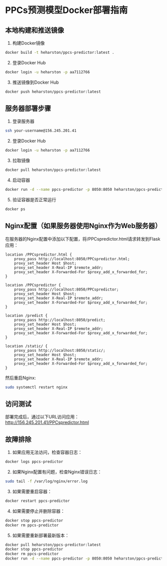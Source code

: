﻿# PPCs预测模型Docker部署指南

## 本地构建和推送镜像

1. 构建Docker镜像
```bash
docker build -t heharston/ppcs-predictor:latest .
```

2. 登录Docker Hub
```bash
docker login -u heharston -p aa7112766
```

3. 推送镜像到Docker Hub
```bash
docker push heharston/ppcs-predictor:latest
```

## 服务器部署步骤

1. 登录服务器
```bash
ssh your-username@156.245.201.41
```

2. 登录Docker Hub
```bash
docker login -u heharston -p aa7112766
```

3. 拉取镜像
```bash
docker pull heharston/ppcs-predictor:latest
```

4. 启动容器
```bash
docker run -d --name ppcs-predictor -p 8050:8050 heharston/ppcs-predictor:latest
```

5. 验证容器是否正常运行
```bash
docker ps
```

## Nginx配置（如果服务器使用Nginx作为Web服务器）

在服务器的Nginx配置中添加以下配置，将/PPCspredictor.html请求转发到Flask应用：

```
location /PPCspredictor.html {
    proxy_pass http://localhost:8050/PPCspredictor.html;
    proxy_set_header Host $host;
    proxy_set_header X-Real-IP $remote_addr;
    proxy_set_header X-Forwarded-For $proxy_add_x_forwarded_for;
}

location /PPCspredictor {
    proxy_pass http://localhost:8050/PPCspredictor;
    proxy_set_header Host $host;
    proxy_set_header X-Real-IP $remote_addr;
    proxy_set_header X-Forwarded-For $proxy_add_x_forwarded_for;
}

location /predict {
    proxy_pass http://localhost:8050/predict;
    proxy_set_header Host $host;
    proxy_set_header X-Real-IP $remote_addr;
    proxy_set_header X-Forwarded-For $proxy_add_x_forwarded_for;
}

location /static/ {
    proxy_pass http://localhost:8050/static/;
    proxy_set_header Host $host;
    proxy_set_header X-Real-IP $remote_addr;
    proxy_set_header X-Forwarded-For $proxy_add_x_forwarded_for;
}
```

然后重启Nginx:
```bash
sudo systemctl restart nginx
```

## 访问测试

部署完成后，通过以下URL访问应用：
http://156.245.201.41/PPCspredictor.html

## 故障排除

1. 如果应用无法访问，检查容器日志：
```bash
docker logs ppcs-predictor
```

2. 如果Nginx配置有问题，检查Nginx错误日志：
```bash
sudo tail -f /var/log/nginx/error.log
```

3. 如果需要重启容器：
```bash
docker restart ppcs-predictor
```

4. 如果需要停止并删除容器：
```bash
docker stop ppcs-predictor
docker rm ppcs-predictor
```

5. 如果需要重新部署最新版本：
```bash
docker pull heharston/ppcs-predictor:latest
docker stop ppcs-predictor
docker rm ppcs-predictor
docker run -d --name ppcs-predictor -p 8050:8050 heharston/ppcs-predictor:latest
```
